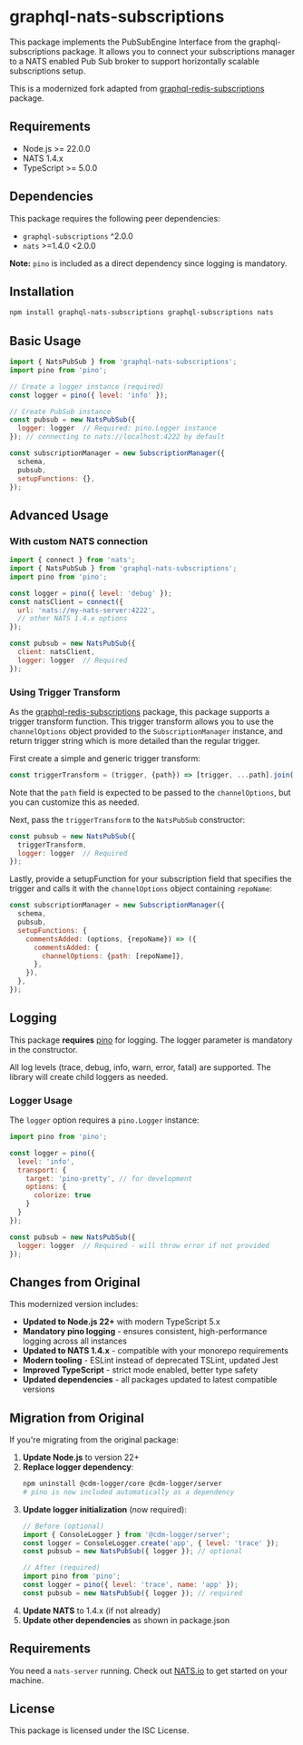 # graphql-nats-subscriptions

This package implements the PubSubEngine Interface from the graphql-subscriptions package. 
It allows you to connect your subscriptions manager to a NATS enabled Pub Sub broker to support 
horizontally scalable subscriptions setup.

This is a modernized fork adapted from [graphql-redis-subscriptions](https://github.com/davidyaha/graphql-redis-subscriptions) package.

## Requirements

- Node.js >= 22.0.0  
- NATS 1.4.x
- TypeScript >= 5.0.0

## Dependencies

This package requires the following peer dependencies:

- `graphql-subscriptions` ^2.0.0 
- `nats` >=1.4.0 <2.0.0

**Note:** `pino` is included as a direct dependency since logging is mandatory.

## Installation

```bash
npm install graphql-nats-subscriptions graphql-subscriptions nats
```

## Basic Usage

```javascript
import { NatsPubSub } from 'graphql-nats-subscriptions';
import pino from 'pino';

// Create a logger instance (required)
const logger = pino({ level: 'info' });

// Create PubSub instance
const pubsub = new NatsPubSub({
  logger: logger  // Required: pino.Logger instance
}); // connecting to nats://localhost:4222 by default

const subscriptionManager = new SubscriptionManager({
  schema,
  pubsub,
  setupFunctions: {},
});
```

## Advanced Usage

### With custom NATS connection

```javascript
import { connect } from 'nats';
import { NatsPubSub } from 'graphql-nats-subscriptions';
import pino from 'pino';

const logger = pino({ level: 'debug' });
const natsClient = connect({ 
  url: 'nats://my-nats-server:4222',
  // other NATS 1.4.x options
});

const pubsub = new NatsPubSub({
  client: natsClient,
  logger: logger  // Required
});
```

### Using Trigger Transform

As the [graphql-redis-subscriptions](https://github.com/davidyaha/graphql-redis-subscriptions) package, this package supports
a trigger transform function. This trigger transform allows you to use the `channelOptions` object provided to the `SubscriptionManager`
instance, and return trigger string which is more detailed than the regular trigger.

First create a simple and generic trigger transform:
```javascript
const triggerTransform = (trigger, {path}) => [trigger, ...path].join('.');
```

Note that the `path` field is expected to be passed to the `channelOptions`, but you can customize this as needed.

Next, pass the `triggerTransform` to the `NatsPubSub` constructor:
```javascript
const pubsub = new NatsPubSub({
  triggerTransform,
  logger: logger  // Required
});
```

Lastly, provide a setupFunction for your subscription field that specifies the trigger and calls it with the `channelOptions` object containing `repoName`:

```javascript
const subscriptionManager = new SubscriptionManager({
  schema,
  pubsub,
  setupFunctions: {
    commentsAdded: (options, {repoName}) => ({
      commentsAdded: {
        channelOptions: {path: [repoName]},
      },
    }),
  },
});
```

## Logging

This package **requires** [pino](https://github.com/pinojs/pino) for logging. The logger parameter is mandatory in the constructor.

All log levels (trace, debug, info, warn, error, fatal) are supported. The library will create child loggers as needed.

### Logger Usage

The `logger` option requires a `pino.Logger` instance:

```javascript
import pino from 'pino';

const logger = pino({
  level: 'info',
  transport: {
    target: 'pino-pretty', // for development
    options: {
      colorize: true
    }
  }
});

const pubsub = new NatsPubSub({ 
  logger: logger  // Required - will throw error if not provided
});
```

## Changes from Original

This modernized version includes:

- **Updated to Node.js 22+** with modern TypeScript 5.x
- **Mandatory pino logging** - ensures consistent, high-performance logging across all instances
- **Updated to NATS 1.4.x** - compatible with your monorepo requirements  
- **Modern tooling** - ESLint instead of deprecated TSLint, updated Jest
- **Improved TypeScript** - strict mode enabled, better type safety
- **Updated dependencies** - all packages updated to latest compatible versions

## Migration from Original

If you're migrating from the original package:

1. **Update Node.js** to version 22+
2. **Replace logger dependency**:
   ```bash
   npm uninstall @cdm-logger/core @cdm-logger/server
   # pino is now included automatically as a dependency
   ```
3. **Update logger initialization** (now required):
   ```javascript
   // Before (optional)
   import { ConsoleLogger } from '@cdm-logger/server';
   const logger = ConsoleLogger.create('app', { level: 'trace' });
   const pubsub = new NatsPubSub({ logger }); // optional
   
   // After (required)  
   import pino from 'pino';
   const logger = pino({ level: 'trace', name: 'app' });
   const pubsub = new NatsPubSub({ logger }); // required
   ```
4. **Update NATS** to 1.4.x (if not already)
5. **Update other dependencies** as shown in package.json

## Requirements

You need a `nats-server` running. Check out [NATS.io](https://nats.io) to get started on your machine.

## License

This package is licensed under the ISC License.
